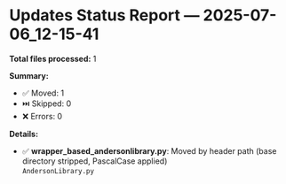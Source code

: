 # Updates Status Report — 2025-07-06_12-15-41

**Total files processed:** 1

**Summary:**
- ✅ Moved: 1
- ⏭️ Skipped: 0
- ❌ Errors: 0

**Details:**

- ✅ **wrapper_based_andersonlibrary.py**: Moved by header path (base directory stripped, PascalCase applied)  
    `AndersonLibrary.py`

